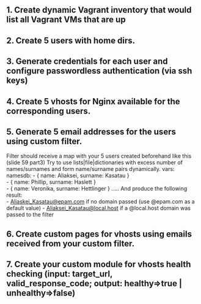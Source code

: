 ## 1.	Create dynamic Vagrant inventory that would list all Vagrant VMs that are up
## 2.	Create 5 users with home dirs.
## 3.	Generate credentials for each user and configure passwordless authentication (via ssh keys)
## 4.	Create 5 vhosts for Nginx available for the corresponding users.
## 5.	Generate 5 email addresses for the users using custom filter.
Filter should receive a map with your 5 users created beforehand like this (slide 59 part3)
Try to use lists|file|dictionaries with excess number of names/surnames and form name/surname pairs dynamically.
    vars:
        namesdb:
            - { name: Aliaksei, surname: Kasatau }         
            - { name: Phillip, surname: Haslett }         
            - { name: Veronika, surname: Hettlinger }
                      .....
And produce the following result:  
    - Aliaskei_Kasatau@epam.com if no domain passed (use @epam.com as a default value)
    - Aliaksei_Kasatau@local.host if a @local.host domain was passed to the filter

## 6.	Create custom pages for vhosts using emails received from your custom filter.
## 7.	Create your custom module for vhosts health checking (input: target_url, valid_response_code; output: healthy=>true | unhealthy=>false)
